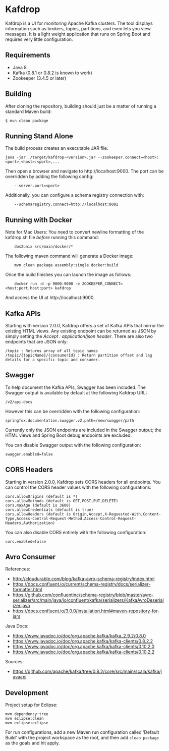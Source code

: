 # Kafdrop

Kafdrop is a UI for monitoring Apache Kafka clusters. The tool displays information such as brokers, topics, partitions, and even lets you view messages. It is a light weight application that runs on Spring Boot and requires very little configuration.

## Requirements

* Java 8
* Kafka (0.8.1 or 0.8.2 is known to work)
* Zookeeper (3.4.5 or later)

## Building

After cloning the repository, building should just be a matter of running a standard Maven build:

```
$ mvn clean package
```

## Running Stand Alone

The build process creates an executable JAR file.  

```
java -jar ./target/kafdrop-<version>.jar --zookeeper.connect=<host>:<port>,<host>:<port>,...
```

Then open a browser and navigate to http://localhost:9000. The port can be overridden by adding the following config:

```
    --server.port=<port>
```

Additionally, you can configure a schema registry connection with:
```
    --schemaregistry.connect=http://localhost:8081
```

## Running with Docker

Note for Mac Users: You need to convert newline formatting of the kafdrop.sh file *before* running this command:

```
    dos2unix src/main/docker/*
```

The following maven command will generate a Docker image:

```
    mvn clean package assembly:single docker:build
```


Once the build finishes you can launch the image as follows:

```
    docker run -d -p 9000:9000 -e ZOOKEEPER_CONNECT=<host:port,host:port> kafdrop
```

And access the UI at http://localhost:9000.

## Kafka APIs

Starting with version 2.0.0, Kafdrop offers a set of Kafka APIs that mirror the existing HTML views. Any existing endpoint can be returned as JSON by simply setting the *Accept : application/json header*. There are also two endpoints that are JSON only:

    /topic : Returns array of all topic names
    /topic/{topicName}/{consumerId} : Return partition offset and lag details for a specific topic and consumer.

## Swagger

To help document the Kafka APIs, Swagger has been included. The Swagger output is available by default at the following Kafdrop URL:

    /v2/api-docs
    
However this can be overridden with the following configuration:

    springfox.documentation.swagger.v2.path=/new/swagger/path

Currently only the JSON endpoints are included in the Swagger output; the HTML views and Spring Boot debug endpoints are excluded.

You can disable Swagger output with the following configuration:

    swagger.enabled=false

## CORS Headers

Starting in version 2.0.0, Kafdrop sets CORS headers for all endpoints. You can control the CORS header values with the following configurations:

    cors.allowOrigins (default is *)
    cors.allowMethods (default is GET,POST,PUT,DELETE)
    cors.maxAge (default is 3600)
    cors.allowCredentials (default is true)
    cors.allowHeaders (default is Origin,Accept,X-Requested-With,Content-Type,Access-Control-Request-Method,Access-Control-Request-Headers,Authorization)
    
You can also disable CORS entirely with the following configuration:

    cors.enabled=false

## Avro Consumer

References:
* http://cloudurable.com/blog/kafka-avro-schema-registry/index.html
* https://docs.confluent.io/current/schema-registry/docs/serializer-formatter.html
* https://github.com/confluentinc/schema-registry/blob/master/avro-serializer/src/main/java/io/confluent/kafka/serializers/KafkaAvroDeserializer.java
* https://docs.confluent.io/3.0.0/installation.html#maven-repository-for-jars

Java Docs:
* https://www.javadoc.io/doc/org.apache.kafka/kafka_2.9.2/0.8.0
* https://www.javadoc.io/doc/org.apache.kafka/kafka-clients/0.8.2.2
* https://www.javadoc.io/doc/org.apache.kafka/kafka-clients/0.10.2.0
* https://www.javadoc.io/doc/org.apache.kafka/kafka-clients/0.10.2.2

Sources:
* https://github.com/apache/kafka/tree/0.8.2/core/src/main/scala/kafka/javaapi

## Development

Project setup for Eclipse:
```
mvn dependency:tree
mvn eclipse:clean
mvn eclipse:eclipse
```

For run configurations, add a new Maven run configuration called 'Default Build'
with the project workspace as the root, and then add `clean package` as the goals
and hit apply.

